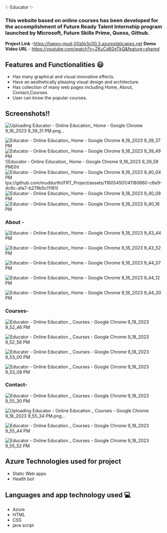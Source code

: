  ✨ Educator ✨


### This website based on online courses has been developed for the accomplishment of Future Ready Talent Internship program launched by Microsoft, Future Skills Prime, Quess, Github.


**Project Link** -https://happy-mud-00a1e3c00.3.azurestaticapps.net
**Demo Video URL** - https://youtube.com/watch?v=ZKuCd82eTkQ&feature=shared

## Features and Functionalities 😃


- Has many graphical and visual innovative effects.
- Have an aesthetically pleasing visual design and architecture.
- Has collection of many web pages including Home, About, Contact,Courses.
- User can know the popular courses.
 

## Screenshots!!

![Uploading Educator - Online Education_ Home - Google Chrome 9_18_2023 9_39_31 PM.png…]()

![Educator - Online Education_ Home - Google Chrome 9_18_2023 9_39_37 PM](https://github.com/muddurthi/FRT_Project/assets/116054501/10ab9c07-0c3e-4f97-849c-ca7152f13e0b)
![Educator - Online Education_ Home - Google Chrome 9_18_2023 9_39_49 PM](https://github.com/muddurthi/FRT_Project/assets/116054501/8e863381-f93d-4ded-9770-af2213c29afc)
![Educator - Online Education_ Home - Google Chrome 9_18_2023 9_39_58 PM](ht![Educator - Online Education_ Home - Google Chrome 9_18_2023 9_40_04 PM](https://github.com/muddurthi/FRT_Project/assets/116054501/a2d2a0ac-62e2-4ca4-a289-e471eae1c38b)
tps://github.com/muddurthi/FRT_Project/assets/116054501/41180660-c6e9-4c9c-afa7-b279b5c11161)
![Educator - Online Education_ Home - Google Chrome 9_18_2023 9_40_08 PM](https://github.com/muddurthi/FRT_Project/assets/116054501/07159e96-68ec-47c2-8ee1-c6e6519aaa33)
![Educator - Online Education_ Home - Google Chrome 9_18_2023 9_40_16 PM](https://github.com/muddurthi/FRT_Project/assets/116054501/42b91cf5-27cf-4d66-8a2d-ea79700135b6)

### About -

![Educator - Online Education_ Home - Google Chrome 9_18_2023 9_43_44 PM](https://github.com/muddurthi/FRT_Project/assets/116054501/168d6868-1e2c-470e-aad8-02e8d704476d)

![Educator - Online Education_ Home - Google Chrome 9_18_2023 9_43_52 PM](https://github.com/muddurthi/FRT_Project/assets/116054501/b64acaf1-1311-4623-897a-144f8508dd32)


![Educator - Online Education_ Home - Google Chrome 9_18_2023 9_44_07 PM](https://github.com/muddurthi/FRT_Project/assets/116054501/0d151073-9b16-42fe-9447-c62499161e75)


![Educator - Online Education_ Home - Google Chrome 9_18_2023 9_44_12 PM](https://github.com/muddurthi/FRT_Project/assets/116054501/049552aa-c50b-4c71-9a87-d62ad9554452)


![Educator - Online Education_ Home - Google Chrome 9_18_2023 9_44_30 PM](https://github.com/muddurthi/FRT_Project/assets/116054501/2998dbbc-bc5d-4158-bd57-289140d4a102)


### Courses-
![Educator - Online Education _ Courses - Google Chrome 9_18_2023 9_52_46 PM](https://github.com/muddurthi/FRT_Project/assets/116054501/f939cd69-5bf6-4689-a664-02a1f2e0ee4d)

![Educator - Online Education _ Courses - Google Chrome 9_18_2023 9_52_56 PM](https://github.com/muddurthi/FRT_Project/assets/116054501/7ca8d41b-9f31-4014-b03c-51249cf8d087)


![Educator - Online Education _ Courses - Google Chrome 9_18_2023 9_53_00 PM](https://github.com/muddurthi/FRT_Project/assets/116054501/41f3e7ae-9843-4ea6-95af-48ff837a6d45)


![Educator - Online Education _ Courses - Google Chrome 9_18_2023 9_53_08 PM](https://github.com/muddurthi/FRT_Project/assets/116054501/eff5f231-7413-4ece-a2ba-c5c5a0eded6d)

### Contact-

![Educator - Online Education _ Courses - Google Chrome 9_18_2023 9_55_30 PM](https://github.com/muddurthi/FRT_Project/assets/116054501/26de1a26-d40b-4e24-a23e-bc4ec6e5634d)

![Uploading Educator - Online Education _ Courses - Google Chrome 9_18_2023 9_55_34 PM.png…]()

![Educator - Online Education _ Courses - Google Chrome 9_18_2023 9_55_44 PM](https://github.com/muddurthi/FRT_Project/assets/116054501/e61059ac-2c24-4d10-b740-8803a0097e37)

![Educator - Online Education _ Courses - Google Chrome 9_18_2023 9_55_52 PM](https://github.com/muddurthi/FRT_Project/assets/116054501/5a80693f-511b-412c-b54a-a5b2dec1fbec)


## Azure Technologies used for project
- Static Web apps
- Health bot
## Languages and app technology used 💻
- Azure
- HTML
- CSS
- java script


